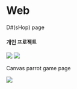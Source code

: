 # Web
<p>D#(sHop) page</p>
<h4>개인 프로젝트</h4>
<img src="https://user-images.githubusercontent.com/75851930/102365985-7b207d00-3ffb-11eb-93bb-a9ea34c0534b.png">
<img src="https://user-images.githubusercontent.com/75851930/102366068-8e334d00-3ffb-11eb-8676-f7740736674c.png">
<p>Canvas parrot game page</p>
<img src="https://user-images.githubusercontent.com/75851930/102363702-01878f80-3ff9-11eb-93ce-2a923cc1a5b9.png">

